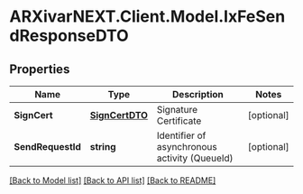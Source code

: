 # ARXivarNEXT.Client.Model.IxFeSendResponseDTO
## Properties

Name | Type | Description | Notes
------------ | ------------- | ------------- | -------------
**SignCert** | [**SignCertDTO**](SignCertDTO.md) | Signature Certificate | [optional] 
**SendRequestId** | **string** | Identifier of asynchronous activity (QueueId) | [optional] 

[[Back to Model list]](../README.md#documentation-for-models) [[Back to API list]](../README.md#documentation-for-api-endpoints) [[Back to README]](../README.md)

